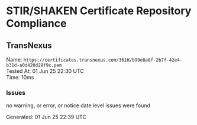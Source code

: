 # STIR/SHAKEN Certificate Repository Compliance

## TransNexus

Name: `https://certificates.transnexus.com/361H/b99e0a8f-2b7f-42e4-b31d-a0d420d29f9c.pem`\
Tested At: 01 Jun 25 22:30 UTC\
Time: 10ms

### Issues

no warning, or error, or notice date level issues were found

Generated: 01 Jun 25 22:39 UTC